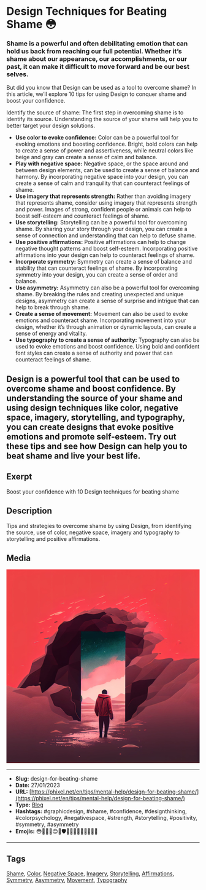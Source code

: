 # Design Techniques for Beating Shame 😳
### Shame is a powerful and often debilitating emotion that can hold us back from reaching our full potential. Whether it’s shame about our appearance, our accomplishments, or our past, it can make it difficult to move forward and be our best selves.

But did you know that Design can be used as a tool to overcome shame? In this article, we’ll explore 10 tips for using Design to conquer shame and boost your confidence.

Identify the source of shame: The first step in overcoming shame is to identify its source. Understanding the source of your shame will help you to better target your design solutions.

- **Use color to evoke confidence:** Color can be a powerful tool for evoking emotions and boosting confidence. Bright, bold colors can help to create a sense of power and assertiveness, while neutral colors like beige and gray can create a sense of calm and balance.
- **Play with negative space:** Negative space, or the space around and between design elements, can be used to create a sense of balance and harmony. By incorporating negative space into your design, you can create a sense of calm and tranquility that can counteract feelings of shame.
- **Use imagery that represents strength:** Rather than avoiding imagery that represents shame, consider using imagery that represents strength and power. Images of strong, confident people or animals can help to boost self-esteem and counteract feelings of shame.
- **Use storytelling:** Storytelling can be a powerful tool for overcoming shame. By sharing your story through your design, you can create a sense of connection and understanding that can help to defuse shame.
- **Use positive affirmations:** Positive affirmations can help to change negative thought patterns and boost self-esteem. Incorporating positive affirmations into your design can help to counteract feelings of shame.
- **Incorporate symmetry:** Symmetry can create a sense of balance and stability that can counteract feelings of shame. By incorporating symmetry into your design, you can create a sense of order and balance.
- **Use asymmetry:** Asymmetry can also be a powerful tool for overcoming shame. By breaking the rules and creating unexpected and unique designs, asymmetry can create a sense of surprise and intrigue that can help to break through shame.
- **Create a sense of movement:** Movement can also be used to evoke emotions and counteract shame. Incorporating movement into your design, whether it’s through animation or dynamic layouts, can create a sense of energy and vitality.
- **Use typography to create a sense of authority:** Typography can also be used to evoke emotions and boost confidence. Using bold and confident font styles can create a sense of authority and power that can counteract feelings of shame.

Design is a powerful tool that can be used to overcome shame and boost confidence. By understanding the source of your shame and using design techniques like color, negative space, imagery, storytelling, and typography, you can create designs that evoke positive emotions and promote self-esteem. Try out these tips and see how Design can help you to beat shame and live your best life.
------------
## Exerpt
Boost your confidence with 10 Design techniques for beating shame
## Description
Tips and strategies to overcome shame by using Design, from identifying the source, use of color, negative space, imagery and typography to storytelling and positive affirmations.
## Media
<img src="media/1fc55579/design-help-shame.jpg" loading="lazy"><br>

------------
- **Slug:** design-for-beating-shame
- **Date:** 27/01/2023
- **URL:** [https://phixel.net/en/tips/mental-help/design-for-beating-shame/](https://phixel.net/en/tips/mental-help/design-for-beating-shame/)
- **Type:** [Blog](#blog)
- **Hashtags:** #graphicdesign, #shame, #confidence, #designthinking, #colorpsychology, #negativespace, #strength, #storytelling, #positivity, #symmetry, #asymmetry
- **Emojis:** 😳🎨💪🏼😌🌟🛡️🦸‍♂️🦸‍♀️🙌🏼💭💡💫

------------
## Tags
[Shame](#shame), [Color](#color), [Negative Space](#negative-space), [Imagery](#imagery), [Storytelling](#storytelling), [Affirmations](#affirmations), [Symmetry](#symmetry), [Asymmetry](#asymmetry), [Movement](#movement), [Typography](#typography)
